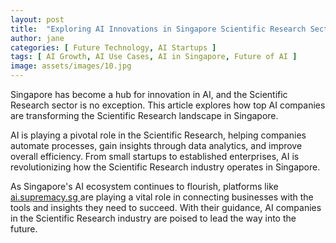 ```yaml
---
layout: post
title:  "Exploring AI Innovations in Singapore Scientific Research Sector"
author: jane
categories: [ Future Technology, AI Startups ]
tags: [ AI Growth, AI Use Cases, AI in Singapore, Future of AI ]
image: assets/images/10.jpg
---
```


Singapore has become a hub for innovation in AI, and the Scientific Research sector is no exception. This article explores how top AI companies are transforming the Scientific Research landscape in Singapore.

AI is playing a pivotal role in the Scientific Research, helping companies automate processes, gain insights through data analytics, and improve overall efficiency. From small startups to established enterprises, AI is revolutionizing how the Scientific Research industry operates in Singapore.

As Singapore's AI ecosystem continues to flourish, platforms like <a href="https://ai.supremacy.sg" target="_blank"> ai.supremacy.sg </a> are playing a vital role in connecting businesses with the tools and insights they need to succeed. With their guidance, AI companies in the Scientific Research industry are poised to lead the way into the future.
